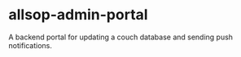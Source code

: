 # allsop-admin-portal
A backend portal for updating a couch database and sending push notifications.
